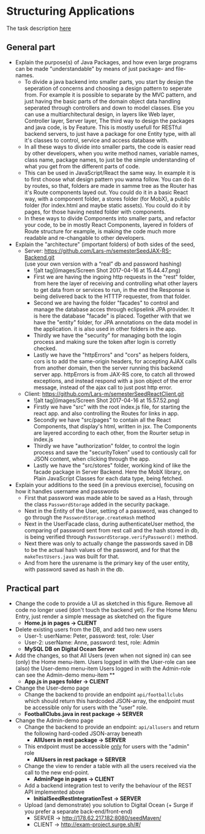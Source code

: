 # Structuring Applications

The task description [here](https://github.com/scheldejonas/Exercises/blob/master/EP/exam-preparation_structuringApplications.pdf)

## General part

- Explain the purpose(s) of Java Packages, and how even large programs can be made "understandable" by means of just package- and file-names.
  - To divide a java backend into smaller parts, you start by design the seperation of concerns and choosing a design pattern to seperate from. 
    For example it is possible to separate by the MVC pattern, and just having the basic parts of the domain object data handling seperated through controllers and down to model classes.
    Else you can use a multiarchitectural design, in layers like Web layer, Controller layer, Server layer, 
    The third way to design the packages and java code, is by Feature. This is mostly usefull for RESTful backend servers, to just have a package for one Entity type, with all it's classes to control, service and access database with.
  - In all these ways to divide into smaller parts, the code is easier read by other developers, when you write method names, variable names, class name, package names, to just be the simple understanding of what you get from the different parts of code.
  - This can be used in JavaScript/React the same way.
    In example it is to first choose what design pattern you wanna follow. You can do it by routes, so that, folders are made in samme tree as the Router has it's Route components layed out.
    You could do it in a basic React way, with a component folder, a stores folder (for MobX), a public folder (for index.html and maybe static assets).
    You could do it by pages, for those having nested folder with components.
  - In these ways to divide Components into smaller parts, and refactor your code, to be in mostly React Components, layered in folders of Route structure for example, is making the code much more readable and re-changable to other developers.
- Explain the "architecture" (important folders) of both sides of the seed, 
  - Server: https://github.com/Lars-m/semesterSeedJAX-RS-Backend.git  
    (use your own version with a “real” db and password hashing)
    - ![alt tag](images/Screen Shot 2017-04-16 at 15.44.47.png)
    - First we are having the ingoing http requests in the "rest" folder, from here the layer of receiving and controlling what other layers to get data from or services to run, in the end the Response is being delivered back to the HTTTP requester, from that folder.
    - Second we are having the folder "facades" to control and manage the database acces through eclipselink JPA provider. It is here the database "facade" is placed. Together with that we have the "entity" folder, for JPA annotations on the data model in the application. it is also used in other folders in the app.
    - Thirdly we have the "security" for managing both the login process and making sure the token after login is corretly checked.
    - Lastly we have the "httpErrors" and "cors" as helpers folders, cors is to add the same-origin headers, for accepting AJAX calls from another domain, then the server running this backend server app. httpErrors is from JAX-RS core, to catch all throwed exceptions, and instead respond with a json object of the error message, instead of the ajax call to just post http error.
  - Client: https://github.com/Lars-m/semesterSeedReactClient.git
    - ![alt tag](images/Screen Shot 2017-04-16 at 15.57.52.png)
    - Firstly we have "src" with the root index.js file, for starting the react app. and also controlling the Routes for links in app.
    - Secondly we have "src/pages" to contain all the React Components, that display's html, written in jsx. The Components are layered according to each other, from the Rourter setup in index.js
    - Thirdly we have "authorization" folder, to control the login process and save the "securityToken" used to contiously call for JSON content, when clicking through the app.
    - Lastly we have the "src/stores" folder, working kind of like the facade package in Server Backend. Here the MobX library, on Plain JavaScript Classes for each data type, being fetched.
- Explain your additions to the seed (in a previous exercise), focusing on how it handles username and passwords
  - First that password was made able to be saved as a Hash, through the class ```PasswordStorage``` added in the security package.
  - Next in the Entity of the User, setting of a password, was changed to go through the ```PasswordStorage.createHash``` method
  - Next in the UserFacade class, during authenticateUser method, the comparing of password sent from rest call and the hash stored in db, is being verified through ```PasswordStorage.verifyPassword()``` method.
  - Next there was only to actually change the passwords saved in DB to be the actual hash values of the password, and for that the ```makeTestUsers.java``` was built for that.
  - And from here the usrename is the primary key of the user entity, with password saved as hash in the db.

## Practical part

- Change the code to provide a UI as sketched in this figure. Remove all code no longer used (don't touch the backend yet). For the Home Menu Entry, just render a simple message as sketched on the figure
  - **Home.js in pages -> CLIENT**
- Delete existing users from the DB, and add two new users
  - User-1:    userName: Peter, password: test, role: User
  - User-2:    userName: Anne, password: test, role: Admin
  - **MySQL DB on Digital Ocean Server**
- Add the changes, so that All Users (even when not signed in) can see (only) the Home menu-item.
  Users logged in with the User-role can see (also) the User-demo menu-item 
  Users logged in with the Admin-role can see the Admin-demo menu-item **
  - **App.js in pages folder -> CLIENT**
- Change the User-demo page
  - Change the backend to provide an endpoint ```api/footballclubs``` which should return this hardcoded JSON-array, the endpoint must be accessible only for users with the "user" role.
  - **FootballClubs.java in rest package -> SERVER**
- Change the Admin-demo page
  - Change the backend to provide an endpoint: ```api/allusers``` and return the following hard-coded JSON-array beneath
    - **AllUsers in rest package -> SERVER**
  - This endpoint must be accessible <u>only</u>  for users with the "admin" role
    - **AllUsers in rest package -> SERVER**
  - Change the view to render a table with all the users received via the call to the new end-point.
    - **AdminPage in pages -> CLIENT**
  - Add a backend integration test to verify the behaviour of the REST API implemented above
    - **InitialSeedRestIntegrationTest -> SERVER**
  - Upload (and demonstrate) you solution to Digital Ocean (+ Surge if you prefer a separate back-end/front-end)
    - SERVER -> http://178.62.217.182:8080/seedMaven/
    - CLIENT ->  http://exam-project.surge.sh/#/
